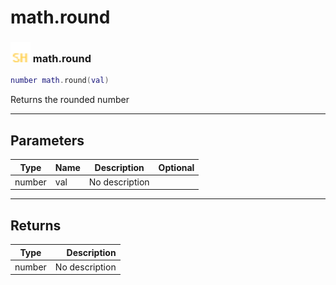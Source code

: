 # math.round

### <img src="../../.gitbook/assets/shared.png" width="32" height="32" /> math.round

```lua
number math.round(val)
```

Returns the rounded number<br>

-----------------
## Parameters

| Type   | Name | Description | Optional |
| ------ | ---- | ----------- | -------: |
| number | val | No description |   |

-----------------
## Returns

| Type   | Description |
| ------ | ----------: |
| number | No description |
